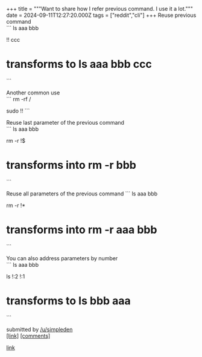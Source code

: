 +++
title = """Want to share how I refer previous command. I use it a lot."""
date = 2024-09-11T12:27:20.000Z
tags = ["reddit","cli"]
+++
Reuse previous command  
\`\`\` ls aaa bbb

!! ccc

transforms to ls aaa bbb ccc
============================

\`\`\`

Another common use  
\`\`\` rm -rf /

sudo !! \`\`\`

Reuse last parameter of the previous command  
\`\`\` ls aaa bbb

rm -r !$

transforms into rm -r bbb
=========================

\`\`\`

Reuse all parameters of the previous command \`\`\` ls aaa bbb

rm -r !\*

transforms into rm -r aaa bbb
=============================

\`\`\`

You can also address parameters by number  
\`\`\` ls aaa bbb

ls !:2 !:1

transforms to ls bbb aaa
========================

\`\`\`

submitted by [/u/simpleden](https://www.reddit.com/user/simpleden)  
[\[link\]](https://www.reddit.com/r/commandline/comments/1fe8uwc/want_to_share_how_i_refer_previous_command_i_use/) [\[comments\]](https://www.reddit.com/r/commandline/comments/1fe8uwc/want_to_share_how_i_refer_previous_command_i_use/)

[link](https://www.reddit.com/r/commandline/comments/1fe8uwc/want_to_share_how_i_refer_previous_command_i_use/)
